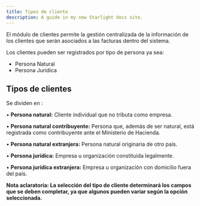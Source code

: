```yaml
---
title: Tipos de cliente
description: A guide in my new Starlight docs site.
---
```


El módulo de clientes permite la gestión centralizada de la información de los clientes que serán asociados a las facturas dentro del sistema.

Los clientes pueden ser registrados por tipo de persona ya sea:

- Persona Natural
- Persona Juridica

## Tipos de clientes 

Se dividen en :

•	**Persona natural:** Cliente individual que no tributa como empresa.

•	**Persona natural contribuyente:**  Persona que, además de ser natural, está registrada como   contribuyente ante el Ministerio de Hacienda.

•	**Persona natural extranjera:** Persona natural originaria de otro país.

•	**Persona jurídica:** Empresa u organización constituida legalmente.

•	**Persona jurídica extranjera:** Empresa u organización con domicilio fuera del país.



**Nota aclaratoria: La selección del tipo de cliente determinará los campos que se deben completar, ya que algunos pueden variar según la opción seleccionada.**

 

